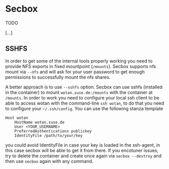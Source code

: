 # Secbox

TODO

[...]

## SSHFS

In order to get some of the internal tools properly working you need to provide NFS exports in fixed mountpoint (`/mounts`).
Secbox supports nfs mount via `--nfs` and will ask for your user password to get enough permissions to successfully mount the nfs shares.

A better approach is to use `--sshfs` option. Secbox can use sshfs (installed in the container) to mount `wotan.suse.de:/mounts` with the container at `/mounts`. In order to work you need to configure your local ssh client to be able to access wotan with the command-line `ssh wotan`, to do that you need to configure your `~/.ssh/config`. You can use the following stanza template

    Host wotan
        HostName wotan.suse.de
        User <YOUR_USERNAME>
        PreferredAuthentications publickey
        IdentityFile /path/to/your/key

you could avoid IdentityFile in case your key is loaded in the ssh-agent, in this case secbox will be able to get it from there.
If you encotuner issues, try to delete the container and create once again via `secbox --destroy` and then use `secbox` again with any command.